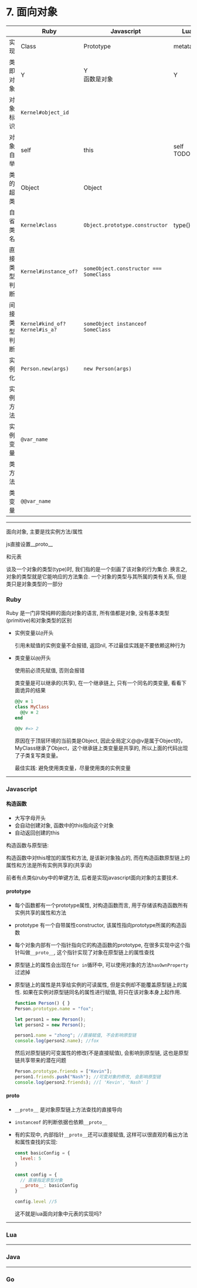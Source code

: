 # 7. 面向对象

|              | Ruby                                 | Javascript                             | Lua       | Java              | Go                |
|--------------|--------------------------------------|----------------------------------------|-----------|-------------------|-------------------|
| 实现         | Class                                | Prototype                              | metatable |                   |                   |
| 类即对象     | Y                                    | Y<br>函数是对象                        | Y         | N                 |                   |
| 对象标识     | `Kernel#object_id`                   |                                        |           | `Object#hashCode` | 取地址`&var_name` |
| 对象自举     | self                                 | this                                   | self TODO | this              |                   |
| 类的超类     | Object                               | Object                                 |           | Object            |                   |
| 自省类名     | `Kernel#class`                       | `Object.prototype.constructor`         | type()    |                   |                   |
| 直接类型判断 | `Kernel#instance_of?`                | `someObject.constructor === SomeClass` |           |                   |                   |
| 间接类型判断 | `Kernel#kind_of?`<br> `Kernel#is_a?` | `someObject instanceof SomeClass`      |           |                   |                   |
| 实例化       | `Person.new(args)`                   | `new Person(args)`                     |           |                   |                   |
| 实例方法     |                                      |                                        |           |                   |                   |
| 实例变量     | `@var_name`                          |                                        |           |                   |                   |
| 类方法       |                                      |                                        |           |                   |                   |
| 类变量       | `@@var_name`                         |                                        |           |                   |                   |

---


面向对象, 主要是找实例方法/属性

js直接设置__proto__

和元表

谈及一个对象的类型(type)时, 我们指的是一个刻画了该对象的行为集合. 换言之, 对象的类型就是它能响应的方法集合. 一个对象的类型与其所属的类有关系, 但是类只是对象类型的一部分


### Ruby

Ruby 是一门非常纯粹的面向对象的语言, 所有值都是对象, 没有基本类型(primitive)和对象类型的区别


* 实例变量以`@`开头

  引用未赋值的实例变量不会报错, 返回nil, 不过最佳实践是不要依赖这种行为

* 类变量以`@@`开头

  使用前必须先赋值, 否则会报错

  类变量是可以继承的(共享), 在一个继承链上, 只有一个同名的类变量, 看看下面诡异的结果

  ```ruby
  @@v = 1
  class MyClass
    @@v = 2
  end

  @@v #=> 2
  ```

  原因在于顶层环境的当前类是Object, 因此全局定义@@v是属于Object的，MyClass继承了Object，这个继承链上类变量是共享的, 所以上面的代码出现了子类复写类变量。

  最佳实践: 避免使用类变量，尽量使用类的实例变量

---

### Javascript


#### 构造函数

* 大写字母开头
* 会自动创建对象, 函数中的this指向这个对象
* 自动返回创建的this

构造函数与原型链:

构造函数中对this增加的属性和方法, 是该新对象独占的, 而在构造函数原型链上的属性和方法是所有实例共享的(共享读)

前者有点类似ruby中的单键方法, 后者是实现javascript面向对象的主要技术.

#### prototype

* 每个函数都有一个prototype属性, 对构造函数而言, 用于存储该构造函数所有实例共享的属性和方法

* prototype 有一个自带属性constructor, 该属性指向prototype所属的构造函数

* 每个对象内部有一个指针指向它的构造函数的prototype, 在很多实现中这个指针叫做`__proto__`, 这个指针实现了对象在原型链上的属性查找

* 原型链上的属性会出现在`for in`循环中, 可以使用对象的方法`hasOwnProperty` 过滤掉

* 原型链上的属性是共享给实例的可读属性, 但是实例却不能覆盖原型链上的属性. 如果在实例对原型链同名的属性进行赋值, 将只在该对象本身上起作用.


  ```javascript
  function Person() { }
  Person.prototype.name = "fox";

  let person1 = new Person();
  let person2 = new Person();

  person1.name = "zhong"; //直接赋值, 不会影响原型链
  console.log(person2.name); //fox
  ```

  然后对原型链的可变属性的修改(不是直接赋值), 会影响到原型链, 这也是原型链共享带来的潜在问题
  ```javascript
  Person.prototype.friends = ["Kevin"];
  person1.friends.push("Nash"); //可变对象的修改, 会影响原型链
  console.log(person2.friends); //[ 'Kevin', 'Nash' ]
  ```


#### __proto__

* `__proto__` 是对象原型链上方法查找的直接导向

* `instanceof` 的判断依据也依赖`__proto__`

* 有的实现中, 内部指针`__proto__`还可以直接赋值, 这样可以很直观的看出方法和属性查找的实现:

  ```javascript
  const basicConfig = {
    level: 5
  }

  const config = {
    // 直接指定原型对象
    __proto__: basicConfig
  }

  config.level //5
  ```

  这不就是lua面向对象中元表的实现吗?

---

### Lua

---

### Java

---

### Go

